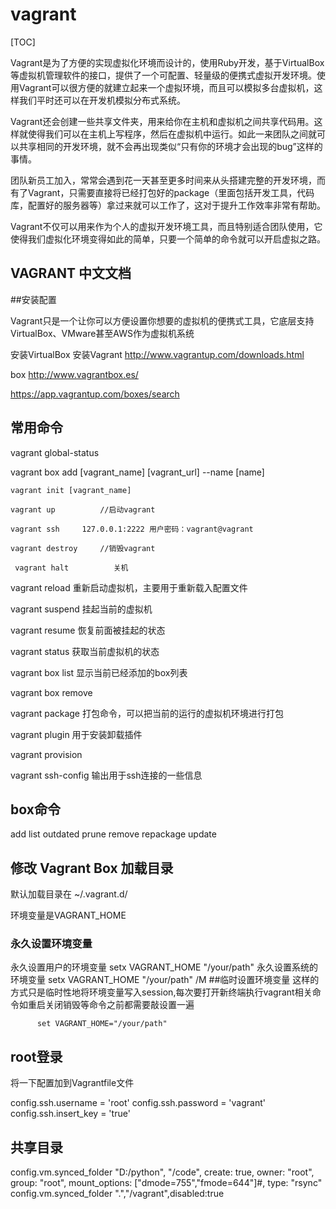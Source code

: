 # vagrant

[TOC]

Vagrant是为了方便的实现虚拟化环境而设计的，使用Ruby开发，基于VirtualBox等虚拟机管理软件的接口，提供了一个可配置、轻量级的便携式虚拟开发环境。使用Vagrant可以很方便的就建立起来一个虚拟环境，而且可以模拟多台虚拟机，这样我们平时还可以在开发机模拟分布式系统。

Vagrant还会创建一些共享文件夹，用来给你在主机和虚拟机之间共享代码用。这样就使得我们可以在主机上写程序，然后在虚拟机中运行。如此一来团队之间就可以共享相同的开发环境，就不会再出现类似“只有你的环境才会出现的bug”这样的事情。

团队新员工加入，常常会遇到花一天甚至更多时间来从头搭建完整的开发环境，而有了Vagrant，只需要直接将已经打包好的package（里面包括开发工具，代码库，配置好的服务器等）拿过来就可以工作了，这对于提升工作效率非常有帮助。

Vagrant不仅可以用来作为个人的虚拟开发环境工具，而且特别适合团队使用，它使得我们虚拟化环境变得如此的简单，只要一个简单的命令就可以开启虚拟之路。

## VAGRANT 中文文档

##安装配置

Vagrant只是一个让你可以方便设置你想要的虚拟机的便携式工具，它底层支持VirtualBox、VMware甚至AWS作为虚拟机系统

安装VirtualBox
安装Vagrant
http://www.vagrantup.com/downloads.html

box
http://www.vagrantbox.es/

https://app.vagrantup.com/boxes/search

## 常用命令

vagrant global-status

   vagrant box add [vagrant_name] [vagrant_url]  --name [name]

    vagrant init [vagrant_name]

    vagrant up          //启动vagrant

    vagrant ssh     127.0.0.1:2222 用户密码：vagrant@vagrant

    vagrant destroy     //销毁vagrant

     vagrant halt          关机





vagrant reload                    重新启动虚拟机，主要用于重新载入配置文件

vagrant suspend                 挂起当前的虚拟机

vagrant resume                   恢复前面被挂起的状态

vagrant status                    获取当前虚拟机的状态

vagrant box list                   显示当前已经添加的box列表

vagrant box remove



vagrant package                    打包命令，可以把当前的运行的虚拟机环境进行打包

vagrant plugin                    用于安装卸载插件

vagrant provision

vagrant ssh-config               输出用于ssh连接的一些信息

## box命令

add
list
outdated
prune
remove
repackage
update

## 修改 Vagrant Box 加载目录

默认加载目录在 ~/.vagrant.d/

环境变量是VAGRANT_HOME

### 永久设置环境变量

永久设置用户的环境变量
          setx VAGRANT_HOME "/your/path"
永久设置系统的环境变量
          setx VAGRANT_HOME "/your/path" /M
##临时设置环境变量 这样的方式只是临时性地将环境变量写入session,每次要打开新终端执行vagrant相关命令如重启关闭销毁等命令之前都需要敲设置一遍

          set VAGRANT_HOME="/your/path"
 
## root登录

将一下配置加到Vagrantfile文件

config.ssh.username = 'root'
config.ssh.password = 'vagrant'
config.ssh.insert_key = 'true'


## 共享目录

  config.vm.synced_folder "D:/python", "/code", create: true, owner: "root", group: "root", mount_options: ["dmode=755","fmode=644"]#, type: "rsync"  
  config.vm.synced_folder ".","/vagrant",disabled:true

